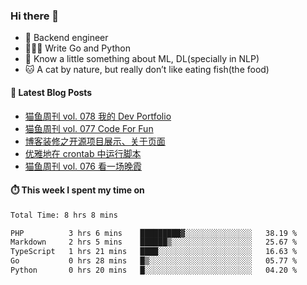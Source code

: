 ### Hi there 👋

- 🔧 Backend engineer
- 👨🏻‍💻 Write Go and Python
- 🔭 Know a little something about ML, DL(specially in NLP)
- 🐱 A cat by nature, but really don’t like eating fish(the food)

#### 📖 Latest Blog Posts
<!-- BLOG-POST-LIST:START -->
- [猫鱼周刊 vol. 078 我的 Dev Portfolio](https://ameow.xyz/archives/weekly-078)
- [猫鱼周刊 vol. 077 Code For Fun](https://ameow.xyz/archives/weekly-077)
- [博客装修之开源项目展示、关于页面](https://ameow.xyz/archives/blog-maintenance-showcase-and-about)
- [优雅地在 crontab 中运行脚本](https://ameow.xyz/archives/run-scripts-in-crontab-gracefully)
- [猫鱼周刊 vol. 076 看一场晚霞](https://ameow.xyz/archives/weekly-076)
<!-- BLOG-POST-LIST:END -->

#### ⏱️ This week I spent my time on
<!--START_SECTION:waka-->

```txt
Total Time: 8 hrs 8 mins

PHP          3 hrs 6 mins    █████████▓░░░░░░░░░░░░░░░   38.19 %
Markdown     2 hrs 5 mins    ██████▒░░░░░░░░░░░░░░░░░░   25.67 %
TypeScript   1 hrs 21 mins   ████░░░░░░░░░░░░░░░░░░░░░   16.63 %
Go           0 hrs 28 mins   █▒░░░░░░░░░░░░░░░░░░░░░░░   05.77 %
Python       0 hrs 20 mins   █░░░░░░░░░░░░░░░░░░░░░░░░   04.20 %
```

<!--END_SECTION:waka-->

<!--
**LeslieLeung/LeslieLeung** is a ✨ _special_ ✨ repository because its `README.md` (this file) appears on your GitHub profile.

Here are some ideas to get you started:

- 🔭 I’m currently working on ...
- 🌱 I’m currently learning ...
- 👯 I’m looking to collaborate on ...
- 🤔 I’m looking for help with ...
- 💬 Ask me about ...
- 📫 How to reach me: ...
- 😄 Pronouns: ...
- ⚡ Fun fact: ...
-->
